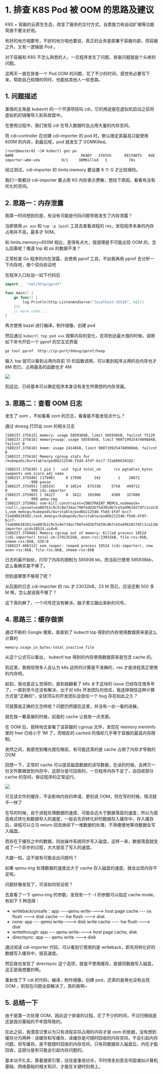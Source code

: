 #  1. 排查 K8S Pod 被 OOM 的思路及建议

K8S + 容器的云原生生态，改变了服务的交付方式，自愈能力和自动扩缩等功能简直不要太好用。

有好的地方咱要夸，不好的地方咱也要说，真正的业务是部署于容器内部，而容器之外，又有一逻辑层 Pod 。

对于容器和 K8S 不怎么熟悉的人，一旦程序发生了问题，排查问题就是个头疼的问题。

这两天一直在排查一个 Pod OOM 的问题，花了不少的时间，感觉有必要写下来，帮助自己梳理的同时，也能给其他人一些思路。

## 1. 问题描述

事情的主角是 kubevirt 的一个开源项目叫 cdi，它的用途是在虚拟机启动之前将虚拟机的镜像导入到系统盘中。

在使用过程中，我们发现 cdi 在导入数据时会占用大量的内存空间。

而 cdi-controller 在创建  cdi-importer 的 pod 时，默认限定其最高只能使用 600M 的内存，到最后呢，pod 就发生了 OOMKilled。

```bash
[root@master01 ~]# kubectl get po
NAME                               READY   STATUS      RESTARTS   AGE
importer-wbm-vda          0/1     OOMKilled   1          76s
```

 经过测试，cdi-importer 的 limits.memory 要设置 6 个 G 才比较保险。

我们一致都对 cdi-importer 要占用 6G 内存表示费解，想找下原因，看看有没有优化的空间。 

## 2. 思路一：内存泄露

我第一时间想到的是，有没有可能是代码问题导致发生了内存泄露？

当即使用 `ps aux` 和 `top -p [pid]` 工具去查看进程的 rss，发现程序本身的内存占用并不高，最多才 50M。

和 limits.memory=600M 相比，差得有点大，按道理是不可能出现 OOM 的，怎么回事呢？难道 top 和 ps 的数据不准？

正常检查 Go 程序的内在泄露，会使用 pprof 工具，不如我再用 pprof 去分析一下内存吧，做个双向验证吧

在程序入口处加一如下代码后

```go
import _  "net/http/pprof"

func main() {
    go func() {
        log.Println(http.ListenAndServe("localhost:35526", nil))
    }()
    // more code...
}
```

再次使用 bazel 进行编译，制作镜像，创建 pod

然后通过 `kubectl top pod xxx` 观察内存的变化，在将到达最大值的时候，调用如下命令开启一个 pprof 的交互式界面

```bash
go tool pprof  http://ip:port/debug/pprof/heap
```

输入 top 就可以看到占用内存前 10 的函数调用，可以看到程序占用的总内存也才8M 而已，占用最高的函数也才 4M

![](http://image.iswbm.com/20220121183811.png)

到这边，已经基本可以确定程序本身没有发生所猜想的内存泄漏。

## 3. 思路二：查看 OOM 日志

发生了 oom ，不如看看 oom 的日志，看看能不能发现点什么？

通过 dmesg 打印出 oom 的相关日志

```
[580237.375615] memory: usage 585936kB, limit 585936kB, failcnt 75129
[580237.375616] memory+swap: usage 585936kB, limit 9007199254740988kB, failcnt 0
[580237.375618] kmem: usage 24148kB, limit 9007199254740988kB, failcnt 0
[580237.375618] Memory cgroup stats for /kubepods/burstable/pod6b212546-f5dd-4fdf-bcc7-72a686638102:

[580237.375639] [ pid ]   uid  tgid total_vm      rss pgtables_bytes swapents oom_score_adj name
[580237.375949] [17998]     0 17998      242        1    28672        0          -998 pause
[580237.375955] [18524]     0 18524   675338     5758   499712        0           999 cdi-importer
[580237.375963] [ 3422]     0  3422   191966     4380   327680        0           999 qemu-img
[580237.375966] oom-kill:constraint=CONSTRAINT_MEMCG,nodemask=(null),cpuset=ea887b1c9c5c8e734ac798fedd2bf5d39c0b7ce5ad961027dfc1ca138a23a2e8,mems_allowed=0-1,oom_memcg=/kubepods/burstable/pod6b212546-f5dd-4fdf-bcc7-72a686638102,task_memcg=/kubepods/burstable/pod6b212546-f5dd-4fdf-bcc7-72a686638102/ea887b1c9c5c8e734ac798fedd2bf5d39c0b7ce5ad961027dfc1ca138a23a2e8,task=cdi-importer,pid=18524,uid=0
[580237.376066] Memory cgroup out of memory: Killed process 18524 (cdi-importer) total-vm:2701352kB, anon-rss:23032kB, file-rss:0kB, shmem-rss:0kB, UID:0
[580237.466313] oom_reaper: reaped process 18524 (cdi-importer), now anon-rss:0kB, file-rss:0kB, shmem-rss:0kB
```

日志的最开始处，打印了内存的限制为 585936 kb，而当前已使用  585936kb，这么看确实是不够了。

但到底哪里不够用了呢？

从后面的日志  cdi-importer 的 rss 才 23032kB，23 M 而已，应该还剩 500 多 M 啊，怎么就说我不够了？

这下真的麻了，一个问号还没有解决，脑子里又蹦出来新的问号。

## 4. 思路三：缓存做崇

通过不断的 Google 搜索，我查到了 kubectl top 得到的内存使用数据原来是这么计算的

```
memory.usage_in_bytes-total_inactive_file
```

从这个公式可以看出， kubectl top 得到的内存使用数据原来是包含 cache 的。

到这里，我相信很多人会认为 k8s 这样的计算是不准确的，rss 才是进程真正使用的内存吧。

起初，我也是这么觉得的，直到我翻看了 k8s 关于这块的 issue 已经存在很多年了，一直到至今还没有解决，出于对 k8s 开发团队的信任，我选择相信这种计算方式是“正确的”，全球顶尖的开发团队会放任一个 bug 存在如此之久？



可就算是正确的又怎样呢？问题仍然摆在这里，并没有一丝一毫的进展。

就在我一筹莫展的时候，前面的 cache 让我有一点灵感。



在 OOM 后，我特地去查看了该容器的 cgroup 文件，发现在 memory.meminfo 里的 free 已经小于 1M 了，而相反的 cached 的值却几乎等于容器的最高内存限制。

突然之间，我感觉到曙光就在眼前，有可能还真的是 cache 占用了内存才导致的 OOM

回想一下，正常的 cache 可以提高磁盘数据的读写数据，在读的时候，会拷贝一份文件数据放到内存中，这部分是可回收的，一旦程序内存不足了，会回收部分 cache 的空间，保证程序的正常运行。

![](http://image.iswbm.com/20220121225633.png)

可见读文件的缓存，不会影响内存的申请，更别说 OOM，但在写的时候，情况就不一样了

在写的时候，由于进程处理数据的速度，可能会远大于数据落盘的速度，所以为提高格式转化和数据导入的速度，一般会先将转化好的数据存入缓存中，存入缓存后，进程可以立马 return 回去继续下一堆数据的处理，不用傻傻地等待数据全写入磁盘。

而存在于缓存之中的数据，则由操作系统同步写入磁盘，这样一来，数据落盘就变成了一个异步的过程，大大提高了写入的速度。

大腿一拍，这不就有可能会出问题吗？

如果 qemu-img 处理数据的速度远大于 cache 存入磁盘的速度，就会出现内存不足啦。

问题好像发现了，可该如何验证呢？

去查看了一下 qemu-img 的参数，发现有一个 -t 的参数可以指定 cache mode，有如下 5 种选择：

- writeback/unsafe：app ----qemu write----> host page cache  --- os flush ---> disk cache --- hw flush ---> disk
- none:          app  --- qemu write----> disk write cache  ---- hw flush ---> disk
- writethrough:     app --- qemu write----> host page cache, disk
- directsync:       app --- qemu write ---> disk

通过阅读 cdi-importer 代码，可以看到它使用的是 writeback，即先将转化好的数据写入缓存中，提高速度。

然后我也发现了 directsync 这个选项，就是不使用缓存，直接将数据写入磁盘，这正是我想要的啊。

重新改了下 cdi 的代码，编译，制作镜像，创建 pod，还真的是再也没有出现 OOM ，到现在问题全部解决了，真的爽啊~



## 5. 总结一下

由于是第一次处理 OOM，因此这个排查的过程，花了不少的时间，不过归根结底还是我对基础的不牢固导致的。

在此之前，我潜意识里以为只有进程实际占用的内存才是 oom 的依据，没有想到缓存分为两种：读缓存和写缓存，读缓存是可随时回收的内存空间，不会引起内存问题，但写缓存，是不能随时回收的内存空间，只有将数据存入磁盘后，内在才能回收，这部分是有可能会引起内存问题的。

基本功不扎实，靠着搜索引擎，往往是事倍功半，平时得多刻意去巩固诸如计算机基础、网络基础的相关知识，才能在关键时刻用上。
